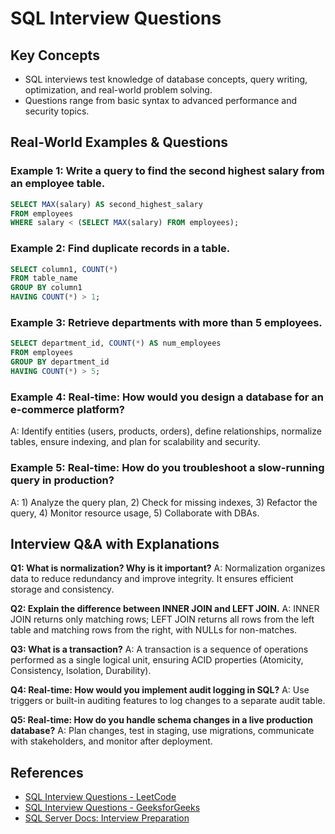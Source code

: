 # SQL Interview Questions

## Key Concepts
- SQL interviews test knowledge of database concepts, query writing, optimization, and real-world problem solving.
- Questions range from basic syntax to advanced performance and security topics.

## Real-World Examples & Questions

### Example 1: Write a query to find the second highest salary from an employee table.
```sql
SELECT MAX(salary) AS second_highest_salary
FROM employees
WHERE salary < (SELECT MAX(salary) FROM employees);
```

### Example 2: Find duplicate records in a table.
```sql
SELECT column1, COUNT(*)
FROM table_name
GROUP BY column1
HAVING COUNT(*) > 1;
```

### Example 3: Retrieve departments with more than 5 employees.
```sql
SELECT department_id, COUNT(*) AS num_employees
FROM employees
GROUP BY department_id
HAVING COUNT(*) > 5;
```

### Example 4: Real-time: How would you design a database for an e-commerce platform?
A: Identify entities (users, products, orders), define relationships, normalize tables, ensure indexing, and plan for scalability and security.

### Example 5: Real-time: How do you troubleshoot a slow-running query in production?
A: 1) Analyze the query plan, 2) Check for missing indexes, 3) Refactor the query, 4) Monitor resource usage, 5) Collaborate with DBAs.

## Interview Q&A with Explanations

**Q1: What is normalization? Why is it important?**
A: Normalization organizes data to reduce redundancy and improve integrity. It ensures efficient storage and consistency.

**Q2: Explain the difference between INNER JOIN and LEFT JOIN.**
A: INNER JOIN returns only matching rows; LEFT JOIN returns all rows from the left table and matching rows from the right, with NULLs for non-matches.

**Q3: What is a transaction?**
A: A transaction is a sequence of operations performed as a single logical unit, ensuring ACID properties (Atomicity, Consistency, Isolation, Durability).

**Q4: Real-time: How would you implement audit logging in SQL?**
A: Use triggers or built-in auditing features to log changes to a separate audit table.

**Q5: Real-time: How do you handle schema changes in a live production database?**
A: Plan changes, test in staging, use migrations, communicate with stakeholders, and monitor after deployment.

## References
- [SQL Interview Questions - LeetCode](https://leetcode.com/problemset/database/)
- [SQL Interview Questions - GeeksforGeeks](https://www.geeksforgeeks.org/sql-interview-questions/)
- [SQL Server Docs: Interview Preparation](https://docs.microsoft.com/en-us/sql/)
